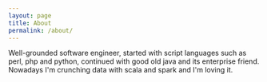 ```yaml
---
layout: page
title: About
permalink: /about/
---
```


Well-grounded software engineer, started with script languages such as perl, php and python, continued with
good old java and its enterprise friend. Nowadays I'm crunching data with scala and spark and I'm loving it.
